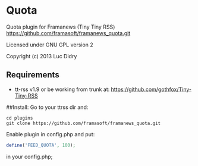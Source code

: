 Quota
=====

Quota plugin for Framanews (Tiny Tiny RSS)
https://github.com/framasoft/framanews_quota.git

Licensed under GNU GPL version 2

Copyright (c) 2013 Luc Didry

## Requirements

* tt-rss v1.9 or be working from trunk at:
https://github.com/gothfox/Tiny-Tiny-RSS

##Install:
Go to your ttrss dir and:
```shell
cd plugins
git clone https://github.com/framasoft/framanews_quota.git
```

Enable plugin in config.php and put:

```php
define('FEED_QUOTA', 100);
```

in your config.php;

